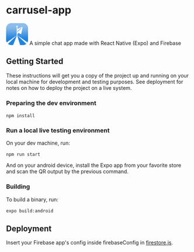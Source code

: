 # carrusel-app
<img src="https://raw.githubusercontent.com/canosan/carrusel-app/main/assets/icon.png" height="60" width="60" >
A simple chat app made with React Native (Expo) and Firebase

## Getting Started

These instructions will get you a copy of the project up and running on your local machine for development and testing purposes. See deployment for notes on how to deploy the project on a live system.

### Preparing the dev environment

```
npm install
```

### Run a local live testing environment

On your dev machine, run:

```
npm run start
```

And on your android device, install the Expo app from your favorite store and scan the QR output by the previous command.

### Building

To build a binary, run:

```
expo build:android
```

## Deployment

Insert your Firebase app's config inside firebaseConfig in [firestore.js](https://github.com/canosan/carrusel-app/blob/main/firebase.js). 

